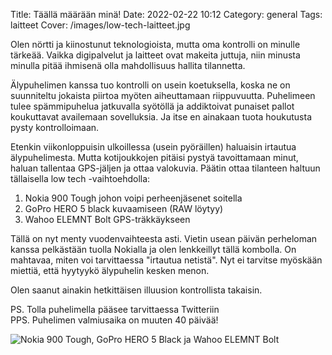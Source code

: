 Title: Täällä määrään minä!
Date: 2022-02-22 10:12
Category: general
Tags: laitteet
Cover: /images/low-tech-laitteet.jpg

Olen nörtti ja kiinostunut teknologioista, mutta oma kontrolli on minulle tärkeää. Vaikka digipalvelut ja laitteet ovat makeita juttuja, niin minusta minulla pitää ihmisenä olla mahdollisuus hallita tilannetta.

Älypuhelimen kanssa tuo kontrolli on usein koetuksella, koska ne on suunniteltu jokaista piirtoa myöten aiheuttamaan riippuvuutta. Puhelimeen tulee spämmipuhelua jatkuvalla syötöllä ja addiktoivat punaiset pallot koukuttavat availemaan sovelluksia. Ja itse en ainakaan tuota houkutusta pysty kontrolloimaan.

Etenkin viikonloppuisin ulkoillessa (usein pyöräillen) haluaisin irtautua älypuhelimesta. Mutta kotijoukkojen pitäisi pystyä tavoittamaan minut, haluan tallentaa GPS-jäljen ja ottaa valokuvia. Päätin ottaa tilanteen haltuun tällaisella low tech -vaihtoehdolla:

1. Nokia 900 Tough johon voipi perheenjäsenet soitella
2. GoPro HERO 5 black kuvaamiseen (RAW löytyy)
3. Wahoo ELEMNT Bolt GPS-träkkäykseen

Tällä on nyt menty vuodenvaihteesta asti. Vietin usean päivän perheloman kanssa pelkästään tuolla Nokialla ja olen lenkkeillyt tällä kombolla. On mahtavaa, miten voi tarvittaessa "irtautua netistä". Nyt ei tarvitse myöskään miettiä, että hyytyykö älypuhelin kesken menon.

Olen saanut ainakin hetkittäisen illuusion kontrollista takaisin.

PS. Tolla puhelimella pääsee tarvittaessa Twitteriin  
PPS. Puhelimen valmiusaika on muuten 40 päivää!

![Nokia 900 Tough, GoPro HERO 5 Black ja Wahoo ELEMNT Bolt](/images/low-tech-laitteet.jpg)

